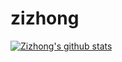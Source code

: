 # zizhong
[![Zizhong's github stats](https://github-readme-stats.vercel.app/api?username=zizhong)](https://github.com/anuraghazra/github-readme-stats)
